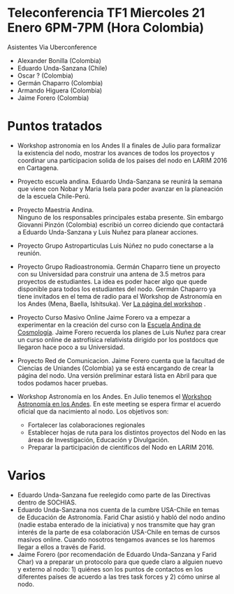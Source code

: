 Teleconferencia TF1 Miercoles 21 Enero 6PM-7PM (Hora Colombia)
=============================================================

Asistentes Via Uberconference
- Alexander Bonilla (Colombia)
- Eduardo Unda-Sanzana (Chile)
- Oscar ? (Colombia)
- Germán Chaparro (Colombia)
- Armando Higuera (Colombia)
- Jaime Forero (Colombia)

Puntos tratados
================


- Workshop astronomia en los Andes II a finales de Julio para formalizar la existencia del nodo, mostrar los avances de todos los proyectos y coordinar una participacion solida de los paises del nodo en LARIM 2016 en Cartagena.

- Proyecto escuela andina. 
  Eduardo Unda-Sanzana se reunirá la semana que viene con Nobar y
  Maria Isela para poder avanzar en la planeación de la escuela
  Chile-Perú. 

- Proyecto Maestria Andina.  
  Ninguno de los responsables principales estaba presente. Sin embargo
  Giovanni Pinzón (Colombia) escribió un correo diciendo que
  contactará a Eduardo Unda-Sanzana y Luis Nuñez para planear
  acciones.

- Proyecto Grupo Astroparticulas
  Luis Núñez no pudo conectarse a la reunión.

- Proyecto Grupo Radioastronomia.
  Germán Chaparro tiene un proyecto con su Universidad para construir
  una antena de 3.5 metros para proyectos de estudiantes. La idea es
  poder hacer algo que quede disponible para todos los estudiantes del
  nodo.
  Germán Chaparro ya tiene invitados en el tema de radio para el
  Workshop de Astronomía en los Andes (Mena, Baella, Ishitsuka). Ver
  [La página del
  workshop](http://forero.github.io/WorkshopAstronomiaAndes2/) .

- Proyecto Curso Masivo Online
  Jaime Forero va a empezar a experimentar en la creación del curso
  con la [Escuela Andina de
  Cosmología](http://forero.github.io/AndeanCosmologySchool/). Jaime
  Forero recuerda los planes de Luis Nuñez para crear un curso online
  de astrofísica relativista dirigido por los postdocs que llegaron
  hace poco a su Universidad.

- Proyecto Red de Comunicacion.
  Jaime Forero cuenta que la facultad de Ciencias de Uniandes
  (Colombia) ya se está encargando de crear la página del nodo. Una
  versión preliminar estará lista en Abril para que todos podamos
  hacer pruebas.

- Workshop Astronomía en los Andes.
  En Julio tenemos el [Workshop Astronomía en los
  Andes](http://forero.github.io/AndeanCosmologySchool/). 
  En este meeting se espera firmar el acuerdo oficial que da
  nacimiento al nodo.
  Los objetivos son:
  - Fortalecer las colaboraciones regionales
  - Establecer hojas de ruta para los distintos proyectos del Nodo en
  las áreas de Investigación, Educación y Divulgación. 
  - Preparar la participación de científicos del Nodo en LARIM 2016.



Varios
======

- Eduardo Unda-Sanzana fue reelegido como parte de las Directivas
  dentro de SOCHIAS.
- Eduardo Unda-Sanzana nos cuenta de la cumbre USA-Chile en temas de Educación de
  Astronomía. Farid Char asistió y habló del nodo andino (nadie estaba
  enterado de la iniciativa) y nos transmite que hay gran interés de
  la parte de esa colaboración USA-Chile en temas de cursos masivos
  online. Cuando nosotros tengamos avances se los haremos llegar a
  ellos a través de Farid.
- Jaime Forero (por recomendación de Eduardo Unda-Sanzana y Farid
  Char) va a preparar un protocolo para que quede claro a alguien
  nuevo y externo al nodo: 1) quiénes son los puntos de contactos en los
  diferentes países de acuerdo a las tres task forces y 2) cómo unirse
  al nodo.
